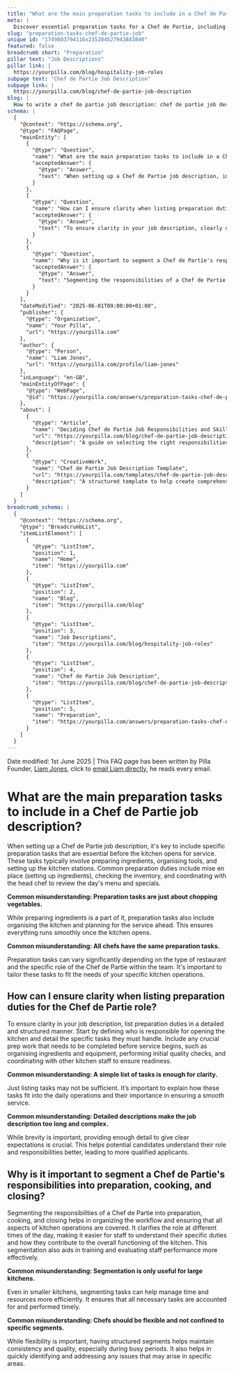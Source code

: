 ```yaml
---
title: "What are the main preparation tasks to include in a Chef de Partie job description?"
meta: |
  Discover essential preparation tasks for a Chef de Partie, including ingredient prep, kitchen setup, and segmenting duties to streamline workflow.
slug: "preparation-tasks-chef-de-partie-job"
unique id: "1749803794116x235204527943843840"
featured: false
breadcrumb short: "Preparation"
pillar text: "Job Descriptions"
pillar link: |
  https://yourpilla.com/blog/hospitality-job-roles
subpage text: "Chef de Partie Job Description"
subpage link: |
  https://yourpilla.com/blog/chef-de-partie-job-description
blog: |
  How to write a chef de partie job description: chef de partie job description template included.
schema: |
  {
    "@context": "https://schema.org",
    "@type": "FAQPage",
    "mainEntity": [
      {
        "@type": "Question",
        "name": "What are the main preparation tasks to include in a Chef de Partie job description?",
        "acceptedAnswer": {
          "@type": "Answer",
          "text": "When setting up a Chef de Partie job description, include detailed preparation tasks such as preparing ingredients, organising tools, and setting up kitchen stations. These duties are important to ensure smooth kitchen operations once service begins. Preparation duties differ by restaurant type and the specific role of the Chef de Partie."
        }
      },
      {
        "@type": "Question",
        "name": "How can I ensure clarity when listing preparation duties for the Chef de Partie role?",
        "acceptedAnswer": {
          "@type": "Answer",
          "text": "To ensure clarity in your job description, clearly define the responsibilities for opening the kitchen and detail specific tasks such as organising ingredients and equipment, performing initial quality checks, and coordinating with kitchen staff. This detail helps potential candidates understand their role and responsibilities clearly, attracting more qualified applicants."
        }
      },
      {
        "@type": "Question",
        "name": "Why is it important to segment a Chef de Partie's responsibilities into preparation, cooking, and closing?",
        "acceptedAnswer": {
          "@type": "Answer",
          "text": "Segmenting the responsibilities of a Chef de Partie into preparation, cooking, and closing organises the workflow and ensures coverage of all kitchen operations throughout the day. This clarity aids in staff training, performance evaluation, and maintaining high standards of service, especially during busy periods."
        }
      }
    ],
    "dateModified": "2025-06-01T09:00:00+01:00",
    "publisher": {
      "@type": "Organization",
      "name": "Your Pilla",
      "url": "https://yourpilla.com"
    },
    "author": {
      "@type": "Person",
      "name": "Liam Jones",
      "url": "https://yourpilla.com/profile/liam-jones"
    },
    "inLanguage": "en-GB",
    "mainEntityOfPage": {
      "@type": "WebPage",
      "@id": "https://yourpilla.com/answers/preparation-tasks-chef-de-partie-job"
    },
    "about": [
      {
        "@type": "Article",
        "name": "Deciding Chef de Partie Job Responsibilities and Skills",
        "url": "https://yourpilla.com/blog/chef-de-partie-job-description",
        "description": "A guide on selecting the right responsibilities and skills for a Chef de Partie to ensure efficient kitchen operations."
      },
      {
        "@type": "CreativeWork",
        "name": "Chef de Partie Job Description Template",
        "url": "https://yourpilla.com/templates/chef-de-partie-job-description",
        "description": "A structured template to help create comprehensive job descriptions for Chef de Partie roles in various culinary settings."
      }
    ]
  }
breadcrumb_schema: |
  {
    "@context": "https://schema.org",
    "@type": "BreadcrumbList",
    "itemListElement": [
      {
        "@type": "ListItem",
        "position": 1,
        "name": "Home",
        "item": "https://yourpilla.com"
      },
      {
        "@type": "ListItem",
        "position": 2,
        "name": "Blog",
        "item": "https://yourpilla.com/blog"
      },
      {
        "@type": "ListItem",
        "position": 3,
        "name": "Job Descriptions",
        "item": "https://yourpilla.com/blog/hospitality-job-roles"
      },
      {
        "@type": "ListItem",
        "position": 4,
        "name": "Chef de Partie Job Description",
        "item": "https://yourpilla.com/blog/chef-de-partie-job-description"
      },
      {
        "@type": "ListItem",
        "position": 5,
        "name": "Preparation",
        "item": "https://yourpilla.com/answers/preparation-tasks-chef-de-partie-job"
      }
    ]
  }
---
```


Date modified: 1st June 2025 | This FAQ page has been written by Pilla Founder, [Liam Jones](https://yourpilla.com/profile/liam-jones), click to [email Liam directly](https://mailto:liam@yourpilla.com), he reads every email.

# What are the main preparation tasks to include in a Chef de Partie job description?

When setting up a Chef de Partie job description, it's key to include specific preparation tasks that are essential before the kitchen opens for service. These tasks typically involve preparing ingredients, organising tools, and setting up the kitchen stations. Common preparation duties include mise en place (setting up ingredients), checking the inventory, and coordinating with the head chef to review the day's menu and specials.

**Common misunderstanding: Preparation tasks are just about chopping vegetables.**

While preparing ingredients is a part of it, preparation tasks also include organising the kitchen and planning for the service ahead. This ensures everything runs smoothly once the kitchen opens.

**Common misunderstanding: All chefs have the same preparation tasks.**

Preparation tasks can vary significantly depending on the type of restaurant and the specific role of the Chef de Partie within the team. It's important to tailor these tasks to fit the needs of your specific kitchen operations.

## How can I ensure clarity when listing preparation duties for the Chef de Partie role?

To ensure clarity in your job description, list preparation duties in a detailed and structured manner. Start by defining who is responsible for opening the kitchen and detail the specific tasks they must handle. Include any crucial prep work that needs to be completed before service begins, such as organising ingredients and equipment, performing initial quality checks, and coordinating with other kitchen staff to ensure readiness.

**Common misunderstanding: A simple list of tasks is enough for clarity.**

Just listing tasks may not be sufficient. It’s important to explain how these tasks fit into the daily operations and their importance in ensuring a smooth service.

**Common misunderstanding: Detailed descriptions make the job description too long and complex.**

While brevity is important, providing enough detail to give clear expectations is crucial. This helps potential candidates understand their role and responsibilities better, leading to more qualified applicants.

## Why is it important to segment a Chef de Partie's responsibilities into preparation, cooking, and closing?

Segmenting the responsibilities of a Chef de Partie into preparation, cooking, and closing helps in organizing the workflow and ensuring that all aspects of kitchen operations are covered. It clarifies the role at different times of the day, making it easier for staff to understand their specific duties and how they contribute to the overall functioning of the kitchen. This segmentation also aids in training and evaluating staff performance more effectively.

**Common misunderstanding: Segmentation is only useful for large kitchens.**

Even in smaller kitchens, segmenting tasks can help manage time and resources more efficiently. It ensures that all necessary tasks are accounted for and performed timely.

**Common misunderstanding: Chefs should be flexible and not confined to specific segments.**

While flexibility is important, having structured segments helps maintain consistency and quality, especially during busy periods. It also helps in quickly identifying and addressing any issues that may arise in specific areas.